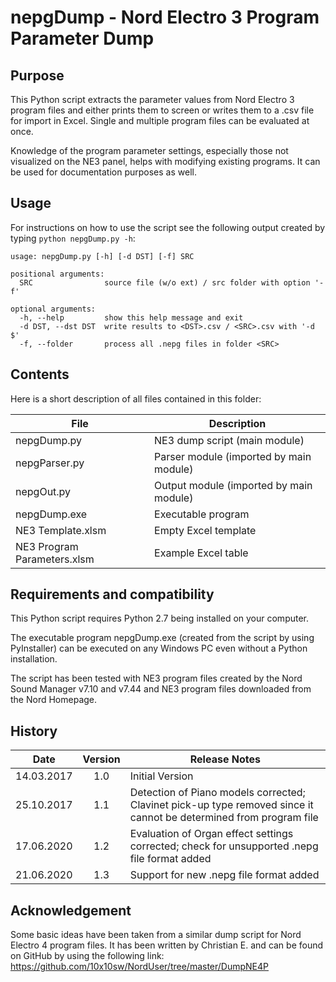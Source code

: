 # nepgDump - Nord Electro 3 Program Parameter Dump

## Purpose
This Python script extracts the parameter values from Nord Electro 3 program files and either prints them to screen or writes them to a .csv file for import in Excel. Single and multiple program files can be evaluated at once.

Knowledge of the program parameter settings, especially those not visualized on the NE3 panel, helps with modifying existing programs. It can be used for documentation purposes as well.

## Usage
For instructions on how to use the script see the following output created by typing `python nepgDump.py -h`:

```
usage: nepgDump.py [-h] [-d DST] [-f] SRC

positional arguments:
  SRC                source file (w/o ext) / src folder with option '-f'

optional arguments:
  -h, --help         show this help message and exit
  -d DST, --dst DST  write results to <DST>.csv / <SRC>.csv with '-d $'
  -f, --folder       process all .nepg files in folder <SRC>
```

## Contents
Here is a short description of all files contained in this folder:

File | Description
-----| -----------
nepgDump.py | NE3 dump script (main module)
nepgParser.py | Parser module (imported by main module)
nepgOut.py | Output module (imported by main module)
nepgDump.exe | Executable program
NE3 Template.xlsm | Empty Excel template
NE3 Program Parameters.xlsm | Example Excel table

## Requirements and compatibility
This Python script requires Python 2.7 being installed on your computer.

The executable program nepgDump.exe (created from the script by using PyInstaller) can be executed on any Windows PC even without a Python installation.

The script has been tested with NE3 program files created by the Nord Sound Manager v7.10 and v7.44 and NE3 program files downloaded from the Nord Homepage.

## History
Date | Version | Release Notes
---- |:-------:| -------------
14.03.2017 | 1.0 | Initial Version  
25.10.2017 | 1.1 | Detection of Piano models corrected; Clavinet pick-up type removed since it cannot be determined from program file
17.06.2020 | 1.2 | Evaluation of Organ effect settings corrected; check for unsupported .nepg file format added
21.06.2020 | 1.3 | Support for new .nepg file format added

## Acknowledgement
Some basic ideas have been taken from a similar dump script for Nord Electro 4 program files. It has been written by Christian E. and can be found on GitHub by using the following link: https://github.com/10x10sw/NordUser/tree/master/DumpNE4P
